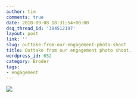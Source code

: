 ```yaml
---
author: tim
comments: true
date: 2010-09-08 18:31:54+00:00
dsq_thread_id: '384512197'
layout: post
link: ''
slug: outtake-from-our-engagement-photo-shoot
title: Outtake from our engagement photo shoot.
wordpress_id: 652
category: Broder
tags:
- engagement
---
```


![](https://scontent-lga1-1.xx.fbcdn.net/hphotos-xpa1/v/t1.0-9/58397_674436202390_998421_n.jpg?oh=8aeee1c0251130261bf3083400d40faa&oe=56500E63)